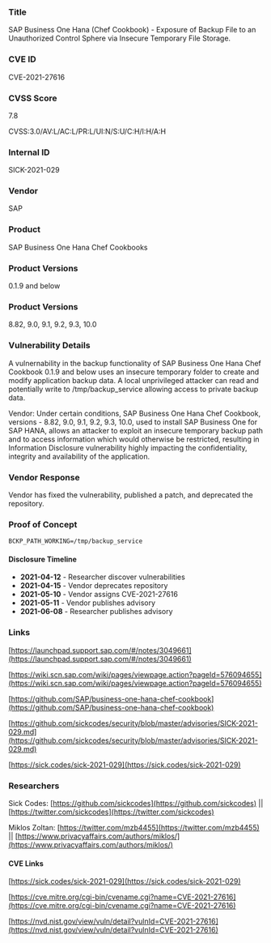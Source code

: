 ### Title
SAP Business One Hana (Chef Cookbook) - Exposure of Backup File to an Unauthorized Control Sphere via Insecure Temporary File Storage.

### CVE ID
CVE-2021-27616

### CVSS Score
7.8

CVSS:3.0/AV:L/AC:L/PR:L/UI:N/S:U/C:H/I:H/A:H

### Internal ID
SICK-2021-029

### Vendor
SAP
        
### Product
SAP Business One Hana Chef Cookbooks

### Product Versions
0.1.9 and below

### Product Versions
8.82, 9.0, 9.1, 9.2, 9.3, 10.0

### Vulnerability Details

A vulnernability in the backup functionality of SAP Business One Hana Chef Cookbook 0.1.9 and below uses an insecure temporary folder to create and modify application backup data. A local unprivileged attacker can read and potentially write to /tmp/backup_service allowing access to private backup data.

Vendor: Under certain conditions, SAP Business One Hana Chef Cookbook, versions - 8.82, 9.0, 9.1, 9.2, 9.3, 10.0, used to install SAP Business One for SAP HANA, allows an attacker to exploit an insecure temporary backup path and to access information which would otherwise be restricted, resulting in Information Disclosure vulnerability highly impacting the confidentiality, integrity and availability of the application.

### Vendor Response
Vendor has fixed the vulnerability, published a patch, and deprecated the repository.

### Proof of Concept

`BCKP_PATH_WORKING=/tmp/backup_service`

#### Disclosure Timeline
* **2021-04-12** - Researcher discover vulnerabilities
* **2021-04-15** - Vendor deprecates repository
* **2021-05-10** - Vendor assigns CVE-2021-27616
* **2021-05-11** - Vendor publishes advisory
* **2021-06-08** - Researcher publishes advisory

### Links


[https://launchpad.support.sap.com/#/notes/3049661](https://launchpad.support.sap.com/#/notes/3049661)

[https://wiki.scn.sap.com/wiki/pages/viewpage.action?pageId=576094655](https://wiki.scn.sap.com/wiki/pages/viewpage.action?pageId=576094655)

[https://github.com/SAP/business-one-hana-chef-cookbook](https://github.com/SAP/business-one-hana-chef-cookbook)

[https://github.com/sickcodes/security/blob/master/advisories/SICK-2021-029.md](https://github.com/sickcodes/security/blob/master/advisories/SICK-2021-029.md)

[https://sick.codes/sick-2021-029](https://sick.codes/sick-2021-029)

### Researchers

Sick Codes: [https://github.com/sickcodes](https://github.com/sickcodes) || [https://twitter.com/sickcodes](https://twitter.com/sickcodes)

Miklos Zoltan: [https://twitter.com/mzb4455](https://twitter.com/mzb4455) || [https://www.privacyaffairs.com/authors/miklos/](https://www.privacyaffairs.com/authors/miklos/)

#### CVE Links

[https://sick.codes/sick-2021-029](https://sick.codes/sick-2021-029)

[https://cve.mitre.org/cgi-bin/cvename.cgi?name=CVE-2021-27616](https://cve.mitre.org/cgi-bin/cvename.cgi?name=CVE-2021-27616)

[https://nvd.nist.gov/view/vuln/detail?vulnId=CVE-2021-27616](https://nvd.nist.gov/view/vuln/detail?vulnId=CVE-2021-27616)